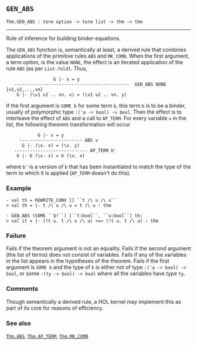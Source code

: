 ## `GEN_ABS`

``` hol4
Thm.GEN_ABS : term option -> term list -> thm -> thm
```

------------------------------------------------------------------------

Rule of inference for building binder-equations.

The `GEN_ABS` function is, semantically at least, a derived rule that
combines applications of the primitive rules `ABS` and `MK_COMB`. When
the first argument, a term option, is the value `NONE`, the effect is an
iterated application of the rule `ABS` (as per `List.foldl`. Thus,

``` hol4
                  G |- x = y
   --------------------------------------------  GEN_ABS NONE [v1,v2,...,vn]
    G |- (\v1 v2 .. vn. x) = (\v1 v2 .. vn. y)
```

If the first argument is `SOME b` for some term `b`, this term `b` is to
be a binder, usually of polymorphic type `:('a -> bool) -> bool`. Then
the effect is to interleave the effect of `ABS` and a call to `AP_TERM`.
For every variable `v` in the list, the following theorem transformation
will occur

``` hol4
            G |- x = y
     ------------------------ ABS v
      G |- (\v. x) = (\v. y)
   ---------------------------- AP_TERM b'
    G |- b (\v. x) = b (\v. x)
```

where `b'` is a version of `b` that has been instantiated to match the
type of the term to which it is applied (`AP_TERM` doesn't do this).

### Example

``` hol4
- val th = REWRITE_CONV [] ``t /\ u /\ u``
> val th = |- t /\ u /\ u = t /\ u : thm

- GEN_ABS (SOME ``$!``) [``t:bool``, ``u:bool``] th;
> val it = |- (!t u. t /\ u /\ u) <=> (!t u. t /\ u) : thm
```

### Failure

Fails if the theorem argument is not an equality. Fails if the second
argument (the list of terms) does not consist of variables. Fails if any
of the variables in the list appears in the hypotheses of the theorem.
Fails if the first argument is `SOME b` and the type of `b` is either
not of type `:('a -> bool) -> bool`, or some `:(ty -> bool) -> bool`
where all the variables have type `ty`.

### Comments

Though semantically a derived rule, a HOL kernel may implement this as
part of its core for reasons of efficiency.

### See also

[`Thm.ABS`](#Thm.ABS), [`Thm.AP_TERM`](#Thm.AP_TERM),
[`Thm.MK_COMB`](#Thm.MK_COMB)
